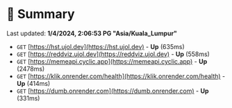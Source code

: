 # 📖 Summary
Last updated: **1/4/2024, 2:06:53 PG "Asia/Kuala_Lumpur"**

- `GET` [https://hst.ujol.dev](https://hst.ujol.dev) - **Up** (635ms)
- `GET` [https://reddviz.ujol.dev](https://reddviz.ujol.dev) - **Up** (558ms)
- `GET` [https://memeapi.cyclic.app](https://memeapi.cyclic.app) - **Up** (2478ms)
- `GET` [https://klik.onrender.com/health](https://klik.onrender.com/health) - **Up** (414ms)
- `GET` [https://dumb.onrender.com](https://dumb.onrender.com) - **Up** (331ms)
